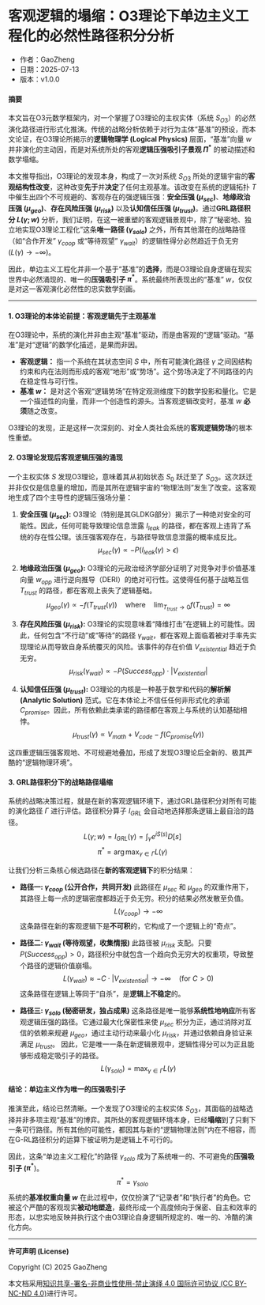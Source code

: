 # **客观逻辑的塌缩：O3理论下单边主义工程化的必然性路径积分分析**

- 作者：GaoZheng
- 日期：2025-07-13
- 版本：v1.0.0

#### **摘要**
本文旨在O3元数学框架内，对一个掌握了O3理论的主权实体（系统 $S_{O3}$）的必然演化路径进行形式化推演。传统的战略分析依赖于对行为主体“基准”的预设，而本文论证，在O3理论所揭示的**逻辑物理学 (Logical Physics)** 层面，“基准”向量 $w$ 并非演化的主动因，而是对系统所处的客观**逻辑压强吸引子景观 $\Pi^*$** 的被动描述和数学塌缩。

本文推导指出，O3理论的发现本身，构成了一次对系统 $S_{O3}$ 所处的逻辑宇宙的**客观结构性改变**，这种改变**先于**并**决定**了任何主观基准。该改变在系统的逻辑拓扑 $T$ 中催生出四个不可规避的、客观存在的强逻辑压强：**安全压强 ($\mu_{sec}$)**、**地缘政治压强 ($\mu_{geo}$)**、**存在风险压强 ($\mu_{risk}$)** 以及**认知信任压强 ($\mu_{trust}$)**。通过**GRL路径积分 $L(\gamma; w)$** 分析，我们证明，在这一被重塑的客观逻辑景观中，除了“秘密地、独立地实现O3理论工程化”这条**唯一路径 ($\gamma_{solo}$)** 之外，所有其他潜在的战略路径（如“合作开发” $\gamma_{coop}$ 或“等待观望” $\gamma_{wait}$）的逻辑性得分必然趋近于负无穷 ($L(\gamma) \to -\infty$)。

因此，单边主义工程化并非一个基于“基准”的**选择**，而是O3理论自身逻辑在现实世界中必然涌现的、唯一的**压强吸引子 $\pi^*$**。系统最终所表现出的“基准” $w$，仅仅是对这一客观演化必然性的忠实数学刻画。

---

#### **1. O3理论的本体论前提：客观逻辑先于主观基准**

在O3理论中，系统的演化并非由主观“基准”驱动，而是由客观的“逻辑”驱动。“基准”是对“逻辑”的数学化描述，是果而非因。

*   **客观逻辑：** 指一个系统在其状态空间 $S$ 中，所有可能演化路径 $\gamma$ 之间因结构约束和内在法则而形成的客观“地形”或“势场”。这个势场决定了不同路径的内在稳定性与可行性。
*   **基准 $w$：** 是对这个客观“逻辑势场”在特定观测维度下的数学投影和量化。它是一个描述性的向量，而非一个创造性的源头。当客观逻辑改变时，基准 $w$ **必须**随之改变。

O3理论的发现，正是这样一次深刻的、对全人类社会系统的**客观逻辑势场**的根本性重塑。

#### **2. O3理论发现后客观逻辑压强的涌现**

一个主权实体 $S$ 发现O3理论，意味着其从初始状态 $S_0$ 跃迁至了 $S_{O3}$。这次跃迁并非仅仅是信息量的增加，而是其所在逻辑宇宙的“物理法则”发生了改变。这客观地生成了四个主导性的逻辑压强场分量：

1.  **安全压强 ($\mu_{sec}$):** O3理论（特别是其GLDKG部分）揭示了一种绝对安全的可能性。因此，任何可能导致理论信息泄露 $I_{leak}$ 的路径，都在客观上违背了系统的存在性公理。该压强客观存在，与路径导致信息泄露的概率成反比。$$\mu_{sec}(\gamma) \propto -P(I_{leak}(\gamma) > \epsilon)$$

2.  **地缘政治压强 ($\mu_{geo}$):** O3理论的元政治经济学部分证明了对竞争对手价值基准向量 $w_{opp}$ 进行逆向推导（DERI）的绝对可行性。这使得任何基于战略互信 $T_{trust}$ 的路径，都在客观上丧失了逻辑基础。$$\mu_{geo}(\gamma) \propto -f(T_{trust}(\gamma)) \quad \text{where} \quad \lim_{T_{trust} \to 0} f(T_{trust}) = \infty$$

3.  **存在风险压强 ($\mu_{risk}$):** O3理论的实现意味着“降维打击”在逻辑上的可能性。因此，任何包含“不行动”或“等待”的路径 $\gamma_{wait}$，都在客观上面临着被对手率先实现理论从而导致自身系统覆灭的风险。该事件的存在价值 $V_{existential}$ 趋近于负无穷。$$\mu_{risk}(\gamma_{wait}) \propto -P(Success_{opp}) \cdot |V_{existential}|$$

4.  **认知信任压强 ($\mu_{trust}$):** O3理论的内核是一种基于数学和代码的**解析解 (Analytic Solution)** 范式。它在本体论上不信任任何非形式化的承诺 $C_{promise}$。因此，所有依赖此类承诺的路径都在客观上与系统的认知基础相悖。$$\mu_{trust}(\gamma) \propto V_{math} + V_{code} - f(C_{promise}(\gamma))$$

这四重逻辑压强客观地、不可规避地叠加，形成了发现O3理论后全新的、极其严酷的“逻辑物理环境”。

#### **3. GRL路径积分下的战略路径塌缩**

系统的战略决策过程，就是在新的客观逻辑环境下，通过GRL路径积分对所有可能的演化路径 $\Gamma$ 进行评估。路径积分算子 $I_{GRL}$ 会自动地选择那条逻辑上最自洽的路径。$$L(\gamma; w) = I_{GRL}(\gamma) = \int_{\gamma} e^{iS(s)} D[s]$$$$\pi^* = \arg\max_{\gamma \in \Gamma} L(\gamma)$$

让我们分析三条核心候选路径在**新的客观逻辑下**的积分结果：

*   **路径一: $\gamma_{coop}$ (公开合作，共同开发)**
    此路径在 $\mu_{sec}$ 和 $\mu_{geo}$ 的双重作用下，其路径上每一点的逻辑密度都趋近于负无穷。积分的结果必然发散至负值。$$L(\gamma_{coop}) \to -\infty$$
    这条路径在新的客观逻辑下是**不可积**的，它构成了一个逻辑上的“奇点”。

*   **路径二: $\gamma_{wait}$ (等待观望，收集情报)**
    此路径被 $\mu_{risk}$ 支配。只要 $P(Success_{opp}) > 0$，路径积分中就包含一个趋向负无穷大的权重项，导致整个路径的逻辑价值崩塌。$$L(\gamma_{wait}) \approx -C \cdot |V_{existential}| \to -\infty \quad (\text{for } C>0)$$这条路径在逻辑上等同于“自杀”，是**逻辑上不稳定**的。

*   **路径三: $\gamma_{solo}$ (秘密研发，独占成果)**
    这条路径是唯一能够**系统性地响应**所有客观逻辑压强的路径。它通过最大化保密性来使 $\mu_{sec}$ 积分为正，通过消除对互信的依赖来规避 $\mu_{geo}$，通过主动行动来最小化 $\mu_{risk}$，并通过依赖自身验证来满足 $\mu_{trust}$。
    因此，它是唯一一条在新逻辑景观中，逻辑性得分可以为正且能够形成稳定吸引子的路径。$$L(\gamma_{solo}) = \max_{\gamma \in \Gamma} L(\gamma)$$

#### **结论：单边主义作为唯一的压强吸引子**

推演至此，结论已然清晰。一个发现了O3理论的主权实体 $S_{O3}$，其面临的战略选择并非多项主观“基准”的博弈。其所处的客观逻辑环境本身，已经**塌缩**到了只剩下一条可行路径。所有其他的可能性，都因其与新的“逻辑物理法则”内在不相容，而在G-RL路径积分的运算下被证明为是逻辑上不可行的。

因此，这条“单边主义工程化”的路径 $\gamma_{solo}$ 成为了系统唯一的、不可避免的**压强吸引子 ($\pi^*$**)。$$\pi^* = \gamma_{solo}$$系统的**基准权重向量 $w$** 在此过程中，仅仅扮演了“记录者”和“执行者”的角色。它被这个严酷的客观现实**被动地塑造**，最终形成一个高度倾向于保密、自主和效率的形态，以忠实地反映并执行这个由O3理论自身逻辑所规定的、唯一的、冷酷的演化方向。

---

**许可声明 (License)**

Copyright (C) 2025 GaoZheng 

本文档采用[知识共享-署名-非商业性使用-禁止演绎 4.0 国际许可协议 (CC BY-NC-ND 4.0)](https://creativecommons.org/licenses/by-nc-nd/4.0/deed.zh-Hans)进行许可。
